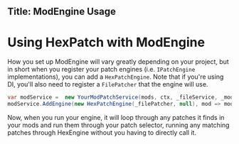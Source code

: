 ﻿Title: ModEngine Usage
---

# Using HexPatch with ModEngine

How you set up ModEngine will vary greatly depending on your project, but in short when you register your patch engines (i.e. `IPatchEngine` implementations), you can add a `HexPatchEngine`. Note that if you're using DI, you'll also need to register a `FilePatcher` that the engine will use.

```csharp
var modService =  new YourModPatchService(mods, ctx, _fileService, _modBuilder, _logger);
modService.AddEngine(new HexPatchEngine(_filePatcher, null), mod => mod.FilePatches);
```

Now, when you run your engine, it will loop through any patches it finds in your mods and run them through your patch selector, running any matching patches through HexEngine without you having to directly call it. 